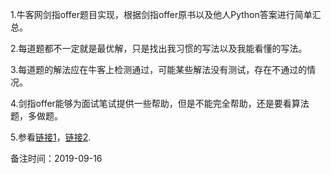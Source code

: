 1.牛客网剑指offer题目实现，根据剑指offer原书以及他人Python答案进行简单汇总。

2.每道题都不一定就是最优解，只是找出我习惯的写法以及我能看懂的写法。

3.每道题的解法应在牛客上检测通过，可能某些解法没有测试，存在不通过的情况。

4.剑指offer能够为面试笔试提供一些帮助，但是不能完全帮助，还是要看算法题，多做题。

5.参看[链接1](https://github.com/Jack-Lee-Hiter/AlgorithmsByPython/tree/master/Target%20Offer)，[链接2](https://github.com/leeguandong/Interview-code-practice-python/tree/master/%E5%89%91%E6%8C%87offer).

备注时间：2019-09-16